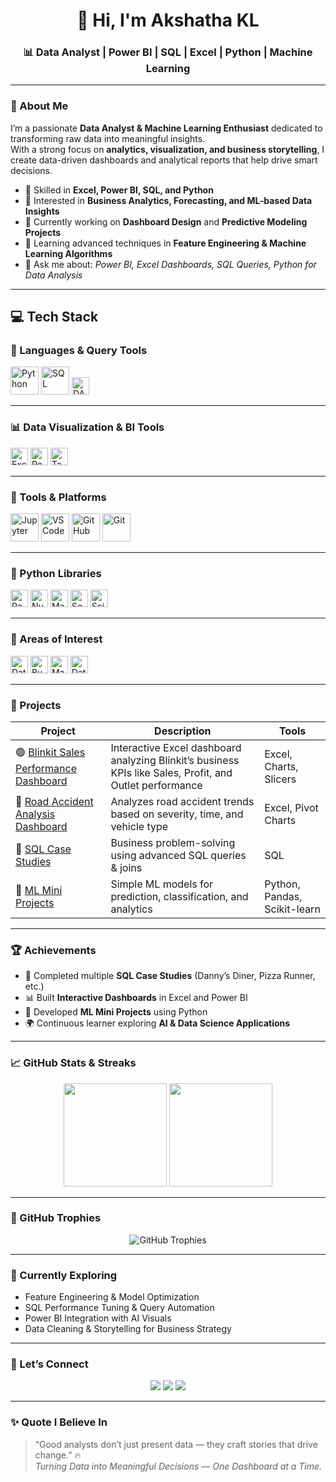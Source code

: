 <h1 align="center">👋 Hi, I'm Akshatha KL</h1>
<h3 align="center">📊 Data Analyst | Power BI | SQL | Excel | Python | Machine Learning</h3>

---

### 🌟 About Me
I’m a passionate **Data Analyst & Machine Learning Enthusiast** dedicated to transforming raw data into meaningful insights.  
With a strong focus on **analytics, visualization, and business storytelling**, I create data-driven dashboards and analytical reports that help drive smart decisions.

- 💼 Skilled in **Excel, Power BI, SQL, and Python**  
- 🎯 Interested in **Business Analytics, Forecasting, and ML-based Data Insights**  
- 🚀 Currently working on **Dashboard Design** and **Predictive Modeling Projects**  
- 🌱 Learning advanced techniques in **Feature Engineering & Machine Learning Algorithms**  
- 💬 Ask me about: *Power BI, Excel Dashboards, SQL Queries, Python for Data Analysis*  

---


## 💻 Tech Stack  

### 🧠 Languages & Query Tools  
<p align="left">
  <img src="https://skillicons.dev/icons?i=python" height="45" alt="Python" />
  <img src="https://skillicons.dev/icons?i=mysql" height="45" alt="SQL" />
  <img src="https://img.shields.io/badge/DAX-F2C811?style=for-the-badge&logo=microsoftpowerbi&logoColor=black" height="28" alt="DAX" />
</p>

---

### 📊 Data Visualization & BI Tools  
<p align="left">
  <img src="https://img.shields.io/badge/Microsoft%20Excel-217346?style=for-the-badge&logo=microsoftexcel&logoColor=white" height="28" alt="Excel" />
  <img src="https://img.shields.io/badge/Power%20BI-F2C811?style=for-the-badge&logo=powerbi&logoColor=black" height="28" alt="Power BI" />
  <img src="https://img.shields.io/badge/Tableau-E97627?style=for-the-badge&logo=tableau&logoColor=white" height="28" alt="Tableau" />
</p>

---

### 🧰 Tools & Platforms  
<p align="left">
  <img src="https://skillicons.dev/icons?i=jupyter" height="45" alt="Jupyter" />
  <img src="https://skillicons.dev/icons?i=vscode" height="45" alt="VS Code" />
  <img src="https://skillicons.dev/icons?i=github" height="45" alt="GitHub" />
  <img src="https://skillicons.dev/icons?i=git" height="45" alt="Git" />
</p>

---

### 🧬 Python Libraries  
<p align="left">
  <img src="https://img.shields.io/badge/Pandas-150458?style=for-the-badge&logo=pandas&logoColor=white" height="28" alt="Pandas" />
  <img src="https://img.shields.io/badge/Numpy-013243?style=for-the-badge&logo=numpy&logoColor=white" height="28" alt="NumPy" />
  <img src="https://img.shields.io/badge/Matplotlib-11557c?style=for-the-badge&logo=plotly&logoColor=white" height="28" alt="Matplotlib" />
  <img src="https://img.shields.io/badge/Seaborn-4B8BBE?style=for-the-badge&logo=python&logoColor=white" height="28" alt="Seaborn" />
  <img src="https://img.shields.io/badge/Scikit--learn-F7931E?style=for-the-badge&logo=scikitlearn&logoColor=white" height="28" alt="Scikit Learn" />
</p>

---

### 🎯 Areas of Interest  
<p align="left">
  <img src="https://img.shields.io/badge/Data%20Analytics-1E90FF?style=for-the-badge&logo=googleanalytics&logoColor=white" height="28" alt="Data Analytics" />
  <img src="https://img.shields.io/badge/Business%20Intelligence-9B59B6?style=for-the-badge&logo=powerbi&logoColor=white" height="28" alt="Business Intelligence" />
  <img src="https://img.shields.io/badge/Machine%20Learning-8E44AD?style=for-the-badge&logo=tensorflow&logoColor=white" height="28" alt="Machine Learning" />
  <img src="https://img.shields.io/badge/Data%20Visualization-00BFFF?style=for-the-badge&logo=databricks&logoColor=white" height="28" alt="Data Visualization" />
</p>


---

### 🚀 Projects  

| Project | Description | Tools |
|----------|--------------|--------|
| 🟢 [Blinkit Sales Performance Dashboard](https://github.com/Akshatha435/Excel-Dashboards/tree/main) | Interactive Excel dashboard analyzing Blinkit’s business KPIs like Sales, Profit, and Outlet performance | Excel, Charts, Slicers |
| 🔵 [Road Accident Analysis Dashboard](https://github.com/Akshatha435/Excel-Dashboards/tree/main/Road_Accident) | Analyzes road accident trends based on severity, time, and vehicle type | Excel, Pivot Charts |
| 🍕 [SQL Case Studies](https://github.com/Akshatha435/SQL-Projects) | Business problem-solving using advanced SQL queries & joins | SQL |
| 🧠 [ML Mini Projects](#) | Simple ML models for prediction, classification, and analytics | Python, Pandas, Scikit-learn |

---

### 🏆 Achievements
- 🥇 Completed multiple **SQL Case Studies** (Danny’s Diner, Pizza Runner, etc.)  
- 📊 Built **Interactive Dashboards** in Excel and Power BI  
- 🧠 Developed **ML Mini Projects** using Python  
- 🌍 Continuous learner exploring **AI & Data Science Applications**

---

### 📈 GitHub Stats & Streaks  

<p align="center">
  <img src="https://github-readme-stats.vercel.app/api?username=Akshatha435&show_icons=true&theme=tokyonight&hide_border=false" height="165"/>
  <img src="https://github-readme-streak-stats.herokuapp.com?user=Akshatha435&theme=tokyonight&hide_border=false" height="165"/>
</p>

---

### 🏅 GitHub Trophies  

<p align="center">
  <img src="https://github-profile-trophy.vercel.app/?username=Akshatha435&theme=onedark&no-frame=true&margin-w=15" alt="GitHub Trophies"/>
</p>

---

### 🧠 Currently Exploring  
- Feature Engineering & Model Optimization  
- SQL Performance Tuning & Query Automation  
- Power BI Integration with AI Visuals  
- Data Cleaning & Storytelling for Business Strategy  

---

### 💬 Let’s Connect  

<p align="center">
  <a href="mailto:akshathareddy04g@gmail.com"><img src="https://img.shields.io/badge/Gmail-D14836?style=for-the-badge&logo=gmail&logoColor=white" /></a>
  <a href="https://www.linkedin.com/in/akshatha-reddy-kl"><img src="https://img.shields.io/badge/LinkedIn-0077B5?style=for-the-badge&logo=linkedin&logoColor=white" /></a>
  <a href="https://github.com/Akshatha435"><img src="https://img.shields.io/badge/GitHub-100000?style=for-the-badge&logo=github&logoColor=white" /></a>
</p>

---

### ✨ Quote I Believe In  
> “Good analysts don’t just present data — they craft stories that drive change.” 🔥  
> *Turning Data into Meaningful Decisions — One Dashboard at a Time.*
